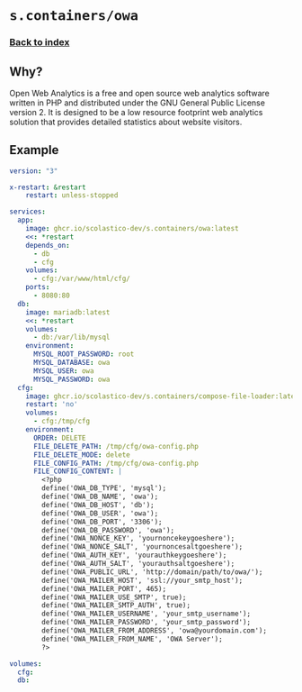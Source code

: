 # `s.containers/owa`

### [Back to index](../../README.md)

## Why?

Open Web Analytics is a free and open source web analytics software written in PHP and distributed
under the GNU General Public License version 2. It is designed to be a low resource footprint web
analytics solution that provides detailed statistics about website visitors.

## Example

```yml
version: "3"

x-restart: &restart
    restart: unless-stopped

services:
  app:
    image: ghcr.io/scolastico-dev/s.containers/owa:latest
    <<: *restart
    depends_on:
      - db
      - cfg
    volumes:
      - cfg:/var/www/html/cfg/
    ports:
      - 8080:80
  db:
    image: mariadb:latest
    <<: *restart
    volumes:
      - db:/var/lib/mysql
    environment:
      MYSQL_ROOT_PASSWORD: root
      MYSQL_DATABASE: owa
      MYSQL_USER: owa
      MYSQL_PASSWORD: owa
  cfg:
    image: ghcr.io/scolastico-dev/s.containers/compose-file-loader:latest
    restart: 'no'
    volumes:
      - cfg:/tmp/cfg
    environment:
      ORDER: DELETE
      FILE_DELETE_PATH: /tmp/cfg/owa-config.php
      FILE_DELETE_MODE: delete
      FILE_CONFIG_PATH: /tmp/cfg/owa-config.php
      FILE_CONFIG_CONTENT: |
        <?php
        define('OWA_DB_TYPE', 'mysql');
        define('OWA_DB_NAME', 'owa');
        define('OWA_DB_HOST', 'db');
        define('OWA_DB_USER', 'owa');
        define('OWA_DB_PORT', '3306');
        define('OWA_DB_PASSWORD', 'owa');
        define('OWA_NONCE_KEY', 'yournoncekeygoeshere');
        define('OWA_NONCE_SALT', 'yournoncesaltgoeshere');
        define('OWA_AUTH_KEY', 'yourauthkeygoeshere');
        define('OWA_AUTH_SALT', 'yourauthsaltgoeshere');
        define('OWA_PUBLIC_URL', 'http://domain/path/to/owa/');
        define('OWA_MAILER_HOST', 'ssl://your_smtp_host');
        define('OWA_MAILER_PORT', 465);
        define('OWA_MAILER_USE_SMTP', true);
        define('OWA_MAILER_SMTP_AUTH', true);
        define('OWA_MAILER_USERNAME', 'your_smtp_username');
        define('OWA_MAILER_PASSWORD', 'your_smtp_password');
        define('OWA_MAILER_FROM_ADDRESS', 'owa@yourdomain.com');
        define('OWA_MAILER_FROM_NAME', 'OWA Server');
        ?>

volumes:
  cfg:
  db:
```
